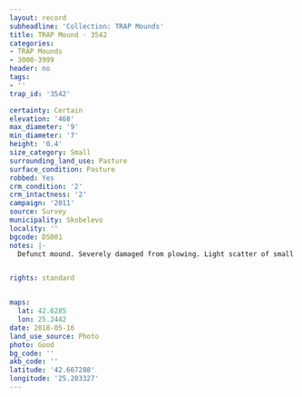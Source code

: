```yaml
---
layout: record
subheadline: 'Collection: TRAP Mounds'
title: TRAP Mound - 3542
categories:
- TRAP Mounds
- 3000-3999
header: no
tags:
- ''
trap_id: '3542'

certainty: Certain
elevation: '468'
max_diameter: '9'
min_diameter: '7'
height: '0.4'
size_category: Small
surrounding_land_use: Pasture
surface_condition: Pasture
robbed: Yes
crm_condition: '2'
crm_intactness: '2'
campaign: '2011'
source: Survey
municipality: Skobelevo
locality: ''
bgcode: DS001
notes: |-
  Defunct mound. Severely damaged from plowing. Light scatter of small stones.


rights: standard


maps:
  lat: 42.6285
  lon: 25.2442
date: 2018-05-16
land_use_source: Photo
photo: Good
bg_code: ''
akb_code: ''
latitude: '42.667288'
longitude: '25.203327'
---
```


